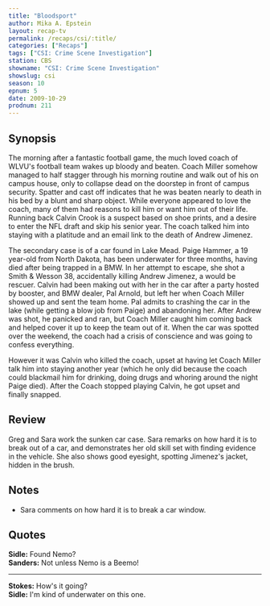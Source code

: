 ```yaml
---
title: "Bloodsport"
author: Mika A. Epstein
layout: recap-tv
permalink: /recaps/csi/:title/
categories: ["Recaps"]
tags: ["CSI: Crime Scene Investigation"]
station: CBS
showname: "CSI: Crime Scene Investigation"
showslug: csi
season: 10
epnum: 5  
date: 2009-10-29
prodnum: 211  
---
```


## Synopsis

The morning after a fantastic football game, the much loved coach of WLVU's football team wakes up bloody and beaten. Coach Miller somehow managed to half stagger through his morning routine and walk out of his on campus house, only to collapse dead on the doorstep in front of campus security. Spatter and cast off indicates that he was beaten nearly to death in his bed by a blunt and sharp object. While everyone appeared to love the coach, many of them had reasons to kill him or want him out of their life. Running back Calvin Crook is a suspect based on shoe prints, and a desire to enter the NFL draft and skip his senior year. The coach talked him into staying with a platitude and an email link to the death of Andrew Jimenez.

The secondary case is of a car found in Lake Mead. Paige Hammer, a 19 year-old from North Dakota, has been underwater for three months, having died after being trapped in a BMW. In her attempt to escape, she shot a Smith & Wesson 38, accidentally killing Andrew Jimenez, a would be rescuer. Calvin had been making out with her in the car after a party hosted by booster, and BMW dealer, Pal Arnold, but left her when Coach Miller showed up and sent the team home. Pal admits to crashing the car in the lake (while getting a blow job from Paige) and abandoning her. After Andrew was shot, he panicked and ran, but Coach Miller caught him coming back and helped cover it up to keep the team out of it. When the car was spotted over the weekend, the coach had a crisis of conscience and was going to confess everything.

However it was Calvin who killed the coach, upset at having let Coach Miller talk him into staying another year (which he only did because the coach could blackmail him for drinking, doing drugs and whoring around the night Paige died). After the Coach stopped playing Calvin, he got upset and finally snapped.

## Review

Greg and Sara work the sunken car case. Sara remarks on how hard it is to break out of a car, and demonstrates her old skill set with finding evidence in the vehicle. She also shows good eyesight, spotting Jimenez's jacket, hidden in the brush.

## Notes

* Sara comments on how hard it is to break a car window.

## Quotes

**Sidle:** Found Nemo?  
**Sanders:** Not unless Nemo is a Beemo!

- - -

**Stokes:** How's it going?  
**Sidle:** I'm kind of underwater on this one.
